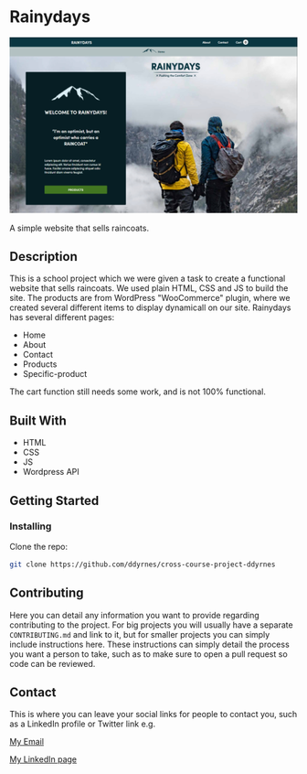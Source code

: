 # Rainydays

![Screenshot](rainydays_screenshot.jpg)

A simple website that sells raincoats.

## Description

This is a school project which we were given a task to create a functional website that sells raincoats.
We used plain HTML, CSS and JS to build the site. 
The products are from WordPress "WooCommerce" plugin, where we created several different items to display dynamicall on our site.
Rainydays has several different pages:
- Home
- About
- Contact
- Products
- Specific-product

The cart function still needs some work, and is not 100% functional.

## Built With

- HTML
- CSS
- JS
- Wordpress API

## Getting Started

### Installing

Clone the repo:

```bash
git clone https://github.com/ddyrnes/cross-course-project-ddyrnes
```

## Contributing

Here you can detail any information you want to provide regarding contributing to the project. For big projects you will usually have a separate `CONTRIBUTING.md` and link to it, but for smaller projects you can simply include instructions here. These instructions can simply detail the process you want a person to take, such as to make sure to open a pull request so code can be reviewed.

## Contact

This is where you can leave your social links for people to contact you, such as a LinkedIn profile or Twitter link e.g.

[My Email](dev.dyrnes@gmail.com)

[My LinkedIn page]([www.linkedin.com](https://www.linkedin.com/in/daniel-dyrnes-3a478a253/))


